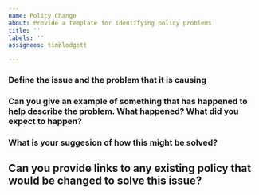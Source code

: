 ```yaml
---
name: Policy Change
about: Provide a template for identifying policy problems
title: ''
labels: ''
assignees: timblodgett

---
```


### Define the issue and the problem that it is causing

### Can you give an example of something that has happened to help describe the problem. What happened? What did you expect to happen?

### What is your suggesion of how this might be solved?

## Can you provide links to any existing policy that would be changed to solve this issue?
